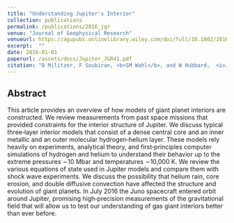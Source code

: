 ```yaml
---
title: "Understanding Jupiter's Interior"
collection: publications
permalink: /publications/2016_jgr
venue: "Journal of Geophysical Research"
venueurl: https://agupubs.onlinelibrary.wiley.com/doi/full/10.1002/2016JE005080%4010.1002/%28ISSN%292169-9100.JGRE25
excerpt:  ""
date: 2016-01-01
paperurl: /assets/docs/Jupiter_JGR41.pdf
citation: "B Militzer, F Soubiran, <b>SM Wahl</b>, and W Hubbard,  <i>J. Geophys. Res. Planets</i>, 121, 2016."
---
```


## Abstract
This article provides an overview of how models of giant planet interiors are constructed. We review measurements from past space missions that provided constraints for the interior structure of Jupiter. We discuss typical three‐layer interior models that consist of a dense central core and an inner metallic and an outer molecular hydrogen‐helium layer. These models rely heavily on experiments, analytical theory, and first‐principles computer simulations of hydrogen and helium to understand their behavior up to the extreme pressures ∼10 Mbar and temperatures ∼10,000 K. We review the various equations of state used in Jupiter models and compare them with shock wave experiments. We discuss the possibility that helium rain, core erosion, and double diffusive convection have affected the structure and evolution of giant planets. In July 2016 the Juno spacecraft entered orbit around Jupiter, promising high‐precision measurements of the gravitational field that will allow us to test our understanding of gas giant interiors better than ever before.
